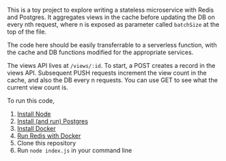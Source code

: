 This is a toy project to explore writing a stateless microservice with Redis and Postgres. It aggregates views in the cache before updating the DB on every nth request, where n is exposed as parameter called `batchSize` at the top of the file.

The code here should be easily transferrable to a serverless function, with the cache and DB functions modified for the appropriate services.

The views API lives at `/views/:id`.
To start, a POST creates a record in the views API.
Subsequent PUSH requests increment the view count in the cache, and also the DB every n requests.
You can use GET to see what the current view count is.

To run this code,
1. [Install Node](https://nodejs.org/en/download)
2. [Install (and run) Postgres](https://postgresapp.com/downloads.html)
3. [Install Docker](https://docs.docker.com/engine/install/)
4. [Run Redis with Docker](https://redis.io/docs/latest/operate/oss_and_stack/install/install-stack/docker/)
5. Clone this repository
6. Run `node index.js` in your command line
